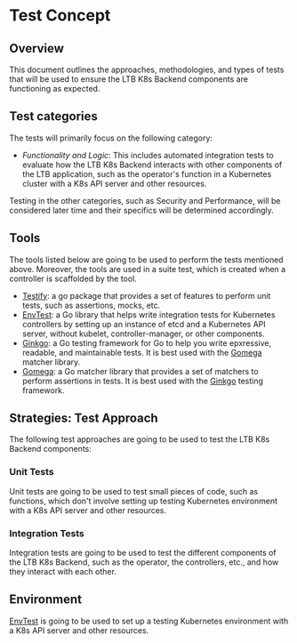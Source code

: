 # Test Concept

## Overview

This document outlines the approaches, methodologies, and types of tests that will be used to ensure the LTB K8s Backend components are functioning as expected.

## Test categories

The tests will primarily focus on the following category:

- *Functionality and Logic*: This includes automated integration tests to evaluate how the LTB K8s Backend interacts with other components of the LTB application, such as the operator's function in a Kubernetes cluster with a K8s API server and other resources.

Testing in the other categories, such as Security and Performance, will be considered later time and their specifics will be determined accordingly.

## Tools

The tools listed below are going to be used to perform the tests mentioned above. Moreover, the tools are used in a suite test, which is created when a controller is scaffolded by the tool.

- [Testify](https://github.com/stretchr/testify): a go package that provides a set of features to perform unit tests, such as assertions, mocks, etc.
- [EnvTest](https://pkg.go.dev/sigs.k8s.io/controller-runtime/pkg/envtest): a Go library that helps write integration tests for Kubernetes controllers by setting up an instance of etcd and a Kubernetes API server, without kubelet, controller-manager, or other components.
- [Ginkgo](https://onsi.github.io/ginkgo/): a Go testing framework for Go to help you write epxressive, readable, and maintainable tests. It is best used with the [Gomega](https://onsi.github.io/gomega/) matcher library.
- [Gomega](https://onsi.github.io/gomega/): a Go matcher library that provides a set of matchers to perform assertions in tests. It is best used with the [Ginkgo](https://onsi.github.io/ginkgo/) testing framework.

## Strategies: Test Approach

The following test approaches are going to be used to test the LTB K8s Backend components:

### Unit Tests

Unit tests are going to be used to test small pieces of code, such as functions, which don't involve setting up testing Kubernetes environment with a K8s API server and other resources.

### Integration Tests

Integration tests are going to be used to test the different components of the LTB K8s Backend, such as the operator, the controllers, etc., and how they interact with each other.

## Environment

[EnvTest](https://pkg.go.dev/sigs.k8s.io/controller-runtime/pkg/envtest) is going to be used to set up a testing Kubernetes environment with a K8s API server and other resources.

